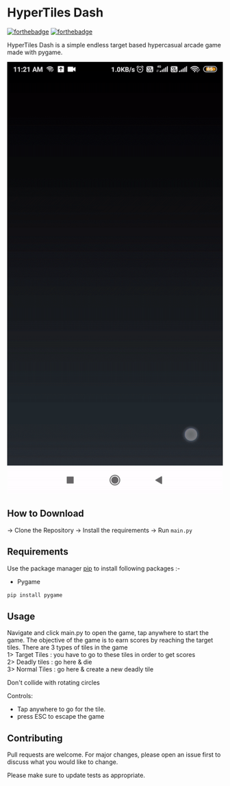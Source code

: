 # HyperTiles Dash

[![forthebadge](https://forthebadge.com/images/badges/built-with-love.svg)](https://aenoshrajora79.netlify.com)
[![forthebadge](https://forthebadge.com/images/badges/built-with-swag.svg)](https://python.com)

HyperTiles Dash is a simple endless target based hypercasual arcade game made with pygame.

![Alt text](app.gif?raw=true "HyperTiles Dash")

## How to Download

-> Clone the Repository
-> Install the requirements
-> Run ```main.py```

## Requirements

Use the package manager [pip](https://pip.pypa.io/en/stable/) to install following packages :-
* Pygame

```bash
pip install pygame
```


## Usage

Navigate and click main.py to open the game, tap anywhere to start the game. The objective of the game is to earn scores by reaching the target tiles. There are 3 types of tiles in the game\
1> Target Tiles : you have to go to these tiles in order to get scores\
2> Deadly tiles : go here & die\
3> Normal Tiles : go here & create a new deadly tile

Don't collide with rotating circles

Controls:
* Tap anywhere to go for the tile.
* press ESC to escape the game

## Contributing

Pull requests are welcome. For major changes, please open an issue first to discuss what you would like to change.

Please make sure to update tests as appropriate.